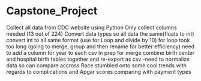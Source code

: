 # Capstone_Project
Collect all data from CDC website using Python
Only collect columns needed (13 out of 224)
Convert data types so all data the same(floats to int)
convert int to all same format (use for Loop and divide by 10)
for loop took too long (going to merge, group and then rename for better efficiency)
need to add a column for year to each csv in prep for merge
combine birth center and hospital birth tables together and re-export as csv
-need to normalize data so can compare accross Race
stumbled onto some cool trends with regards to complications and Apgar scores comparing with payment types
